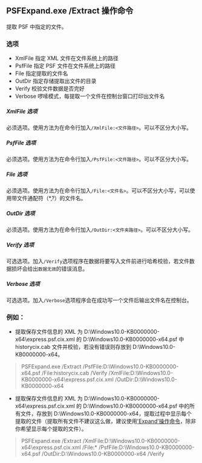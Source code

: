 ## PSFExpand.exe /Extract 操作命令
提取 PSF 中指定的文件。
### 选项
- XmlFile 指定 XML 文件在文件系统上的路径
- PsfFile 指定 PSF 文件在文件系统上的路径
- File 指定提取的文件名
- OutDir 指定存储提取出文件的目录
- Verify 校验文件数据是否完好
- Verbose 啰嗦模式，每提取一个文件在控制台窗口打印出文件名
##### XmlFile 选项
必须选项。使用方法为在命令行加入`/XmlFile:<文件路径>`。可以不区分大小写。
##### PsfFile 选项
必须选项。使用方法为在命令行加入`/PsfFile:<文件路径>`。可以不区分大小写。
##### File 选项
必须选项。使用方法为在命令行加入`/File:<文件名>`。可以不区分大小写，可以使用带文件通配符（\*,?）的文件名。
##### OutDir 选项
必须选项。使用方法为在命令行加入`/OutDir:<文件夹路径>`。可以不区分大小写。
##### Verify 选项
可选选项。加入`/Verify`选项程序在数据将要写入文件前进行哈希校验，若文件数据损坏会给出`数据无效`的错误消息。
##### Verbose 选项
可选选项。加入`/Verbose`选项程序会在成功写一个文件后输出文件名在控制台。
### 例如：
- 提取保存文件信息的 XML 为 D:\Windows10.0-KB0000000-x64\express.psf.cix.xml 的 D:\Windows10.0-KB0000000-x64.psf 中 historycix.cab 文件并校验，若没有错误则存放到 D:\Windows10.0-KB0000000-x64。
>PSFExpand.exe /Extract /PsfFile:D:\Windows10.0-KB0000000-x64.psf /File:historycix.cab /Verify /XmlFile:D:\Windows10.0-KB0000000-x64\express.psf.cix.xml /OutDir:D:\Windows10.0-KB0000000-x64

- 提取保存文件信息的 XML 为 D:\Windows10.0-KB0000000-x64\express.psf.cix.xml 的 D:\Windows10.0-KB0000000-x64.psf 中的所有文件，存放到 D:\Windows10.0-KB0000000-x64，提取过程中显示每个提取的文件（提取所有文件不建议这么做，建议使用['Expand'操作命令](Expand_zh-Hans.md)，除非你希望显示每个提取的文件）。
>PSFExpand.exe /Extract /XmlFile:D:\Windows10.0-KB0000000-x64\express.psf.cix.xml /File:* /PsfFile:D:\Windows10.0-KB0000000-x64.psf /OutDir:D:\Windows10.0-KB0000000-x64 /Verify
